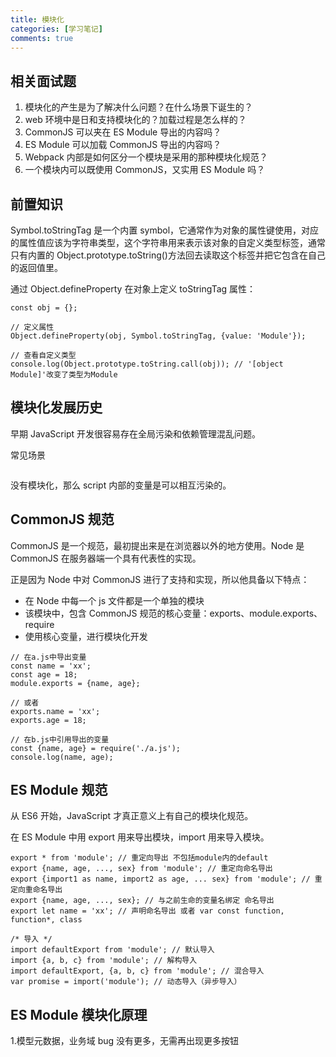 ```yaml
---
title: 模块化
categories: [学习笔记]
comments: true
---
```


## 相关面试题

1. 模块化的产生是为了解决什么问题？在什么场景下诞生的？
2. web 环境中是日和支持模块化的？加载过程是怎么样的？
3. CommonJS 可以夹在 ES Module 导出的内容吗？
4. ES Module 可以加载 CommonJS 导出的内容吗？
5. Webpack 内部是如何区分一个模块是采用的那种模块化规范？
6. 一个模块内可以既使用 CommonJS，又实用 ES Module 吗？

## 前置知识

Symbol.toStringTag 是一个内置 symbol，它通常作为对象的属性键使用，对应的属性值应该为字符串类型，这个字符串用来表示该对象的自定义类型标签，通常只有内置的 Object.prototype.toString()方法回去读取这个标签并把它包含在自己的返回值里。

通过 Object.defineProperty 在对象上定义 toStringTag 属性：

```
const obj = {};

// 定义属性
Object.defineProperty(obj, Symbol.toStringTag, {value: 'Module'});

// 查看自定义类型
console.log(Object.prototype.toString.call(obj)); // '[object Module]'改变了类型为Module
```

## 模块化发展历史

早期 JavaScript 开发很容易存在全局污染和依赖管理混乱问题。

常见场景

```

```

没有模块化，那么 script 内部的变量是可以相互污染的。

## CommonJS 规范

CommonJS 是一个规范，最初提出来是在浏览器以外的地方使用。Node 是 CommonJS 在服务器端一个具有代表性的实现。

正是因为 Node 中对 CommonJS 进行了支持和实现，所以他具备以下特点：

- 在 Node 中每一个 js 文件都是一个单独的模块
- 该模块中，包含 CommonJS 规范的核心变量：exports、module.exports、require
- 使用核心变量，进行模块化开发

```
// 在a.js中导出变量
const name = 'xx';
const age = 18;
module.exports = {name, age};

// 或者
exports.name = 'xx';
exports.age = 18;

// 在b.js中引用导出的变量
const {name, age} = require('./a.js');
console.log(name, age);
```

## ES Module 规范

从 ES6 开始，JavaScript 才真正意义上有自己的模块化规范。

在 ES Module 中用 export 用来导出模块，import 用来导入模块。

```
export * from 'module'; // 重定向导出 不包括module内的default
export {name, age, ..., sex} from 'module'; // 重定向命名导出
export {import1 as name, import2 as age, ... sex} from 'module'; // 重定向重命名导出
export {name, age, ..., sex}; // 与之前生命的变量名绑定 命名导出
export let name = 'xx'; // 声明命名导出 或者 var const function, function*, class

/* 导入 */
import defaultExport from 'module'; // 默认导入
import {a, b, c} from 'module'; // 解构导入
import defaultExport, {a, b, c} from 'module'; // 混合导入
var promise = import('module'); // 动态导入（异步导入）
```

##

##

## ES Module 模块化原理

1.模型元数据，业务域 bug 没有更多，无需再出现更多按钮
